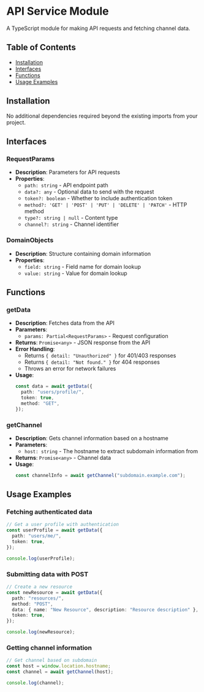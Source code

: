 # API Service Module

A TypeScript module for making API requests and fetching channel data.

## Table of Contents

- [Installation](#installation)
- [Interfaces](#interfaces)
- [Functions](#functions)
- [Usage Examples](#usage-examples)

## Installation

No additional dependencies required beyond the existing imports from your project.

## Interfaces

### RequestParams

- **Description**: Parameters for API requests
- **Properties**:
  - `path: string` - API endpoint path
  - `data?: any` - Optional data to send with the request
  - `token?: boolean` - Whether to include authentication token
  - `method?: 'GET' | 'POST' | 'PUT' | 'DELETE' | 'PATCH'` - HTTP method
  - `type?: string | null` - Content type
  - `channel?: string` - Channel identifier

### DomainObjects

- **Description**: Structure containing domain information
- **Properties**:
  - `field: string` - Field name for domain lookup
  - `value: string` - Value for domain lookup

## Functions

### getData

- **Description**: Fetches data from the API
- **Parameters**:
  - `params: Partial<RequestParams>` - Request configuration
- **Returns**: `Promise<any>` - JSON response from the API
- **Error Handling**:
  - Returns `{ detail: "Unauthorized" }` for 401/403 responses
  - Returns `{ detail: "Not found." }` for 404 responses
  - Throws an error for network failures
- **Usage**:
  ```typescript
  const data = await getData({
    path: "users/profile/",
    token: true,
    method: "GET",
  });
  ```

### getChannel

- **Description**: Gets channel information based on a hostname
- **Parameters**:
  - `host: string` - The hostname to extract subdomain information from
- **Returns**: `Promise<any>` - Channel data
- **Usage**:
  ```typescript
  const channelInfo = await getChannel("subdomain.example.com");
  ```

## Usage Examples

### Fetching authenticated data

```typescript
// Get a user profile with authentication
const userProfile = await getData({
  path: "users/me/",
  token: true,
});

console.log(userProfile);
```

### Submitting data with POST

```typescript
// Create a new resource
const newResource = await getData({
  path: "resources/",
  method: "POST",
  data: { name: "New Resource", description: "Resource description" },
  token: true,
});

console.log(newResource);
```

### Getting channel information

```typescript
// Get channel based on subdomain
const host = window.location.hostname;
const channel = await getChannel(host);

console.log(channel);
```
